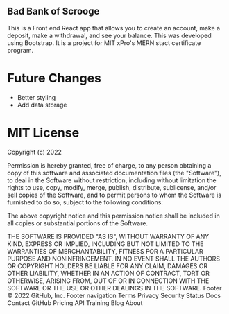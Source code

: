 ## Bad Bank of Scrooge

This is a Front end React app that allows you to create an account, make a deposit, make a withdrawal, and see your balance. This was developed using Bootstrap. It is a project for MIT xPro's MERN stact certificate program.

# Future Changes

- Better styling
- Add data storage

# MIT License

Copyright (c) 2022

Permission is hereby granted, free of charge, to any person obtaining a copy
of this software and associated documentation files (the "Software"), to deal
in the Software without restriction, including without limitation the rights
to use, copy, modify, merge, publish, distribute, sublicense, and/or sell
copies of the Software, and to permit persons to whom the Software is
furnished to do so, subject to the following conditions:

The above copyright notice and this permission notice shall be included in all
copies or substantial portions of the Software.

THE SOFTWARE IS PROVIDED "AS IS", WITHOUT WARRANTY OF ANY KIND, EXPRESS OR
IMPLIED, INCLUDING BUT NOT LIMITED TO THE WARRANTIES OF MERCHANTABILITY,
FITNESS FOR A PARTICULAR PURPOSE AND NONINFRINGEMENT. IN NO EVENT SHALL THE
AUTHORS OR COPYRIGHT HOLDERS BE LIABLE FOR ANY CLAIM, DAMAGES OR OTHER
LIABILITY, WHETHER IN AN ACTION OF CONTRACT, TORT OR OTHERWISE, ARISING FROM,
OUT OF OR IN CONNECTION WITH THE SOFTWARE OR THE USE OR OTHER DEALINGS IN THE
SOFTWARE.
Footer
© 2022 GitHub, Inc.
Footer navigation
Terms
Privacy
Security
Status
Docs
Contact GitHub
Pricing
API
Training
Blog
About
